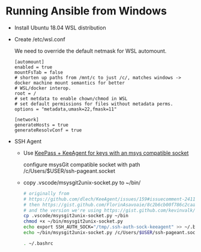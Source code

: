 # Running Ansible from Windows

* Install Ubuntu 18.04 WSL distribution

* Create /etc/wsl.conf

  We need to override the default netmask for WSL automount.

    ```
    [automount]
    enabled = true
    mountFsTab = false
    # shorten up paths from /mnt/c to just /c/, matches windows -> docker machine mount semantics for better
    # WSL/docker interop.
    root = /
    # set metdata to enable chown/chmod in WSL
    # set default permissions for files without metadata perms.
    options = "metadata,umask=22,fmask=11"

    [network]
    generateHosts = true
    generateResolvConf = true
    ```


* SSH Agent

  * Use [KeePass + KeeAgent for keys with an msys compatible socket](https://github.com/dlech/KeeAgent/issues/159#issuecomment-409550658)

    configure msysGit compatible socket with path /c/Users/$USER/ssh-pageant.socket
  * copy .vscode/msysgit2unix-socket.py to ~/bin/

    ```bash
    # originally from
    # https://github.com/dlech/KeeAgent/issues/159#issuecomment-241193710
    # then https://gist.github.com/FlorinAsavoaie/8c2b6cb00f786c2caab65b1a51f4e847
    # and the version we're using https://gist.github.com/kevinvalk/3ccd5b360fd568862b4a397a9df9ed26
    cp .vscode/msysgit2unix-socket.py ~/bin
    chmod +x ~/bin/msysgit2unix-socket.py
    echo export SSH_AUTH_SOCK="/tmp/.ssh-auth-sock-keeagent" >> ~/.bashrc
    echo ~/bin/msysgit2unix-socket.py /c/Users/$USER/ssh-pageant.socket:$SSH_AUTH_SOCK >> ~/.bashrc

    . ~/.bashrc
    ```